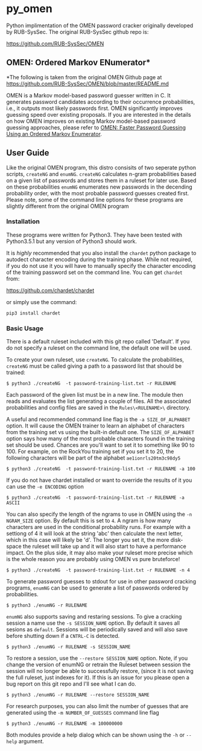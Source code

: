 # py_omen
Python implimentation of the OMEN password cracker originally developed by RUB-SysSec. The original RUB-SysSec github repo is:

https://github.com/RUB-SysSec/OMEN

OMEN: Ordered Markov ENumerator*
-----------
*The following is taken from the original OMEN Github page at https://github.com/RUB-SysSec/OMEN/blob/master/README.md

OMEN is a Markov model-based password guesser written in C. It generates password candidates according to their occurrence probabilities, i.e., it outputs most likely passwords first. OMEN significantly improves guessing speed over existing proposals.
If you are interested in the details on how OMEN improves on existing Markov model-based password guessing approaches, please refer to [OMEN: Faster Password Guessing Using an Ordered Markov Enumerator](https://hal.archives-ouvertes.fr/hal-01112124/file/omen.pdf).

User Guide
-----------
Like the original OMEN program, this distro consisits of two seperate python scripts, `createNG` and `enumNG`. `createNG`
calculates n-gram probabilities based on a given list of passwords and stores them
in a ruleset for later use. Based on these probabilities `enumNG` enumerates new
passwords in the decending probability order, with the most probable password guesses created first. Please note, some of the command line options for these programs
are slightly different from the original OMEN program


### Installation

These programs were written for Python3. They have been tested with Python3.5.1 but any version of Python3 should work.

It is *highly* recommended that you also install the `chardet` python package to autodect character encoding during the training phase.
While not required, if you do not use it you will have to manually specify the character encoding of the training password set on the
command line. You can get `chardet` from:

https://github.com/chardet/chardet

or simply use the command:

`pip3 install chardet`

### Basic Usage

There is a default ruleset included with this git repo called 'Default'. If you do not specify a ruleset on the command line, the default
one will be used.

To create your own ruleset, use `createNG`. To calculate the probabilities, `createNG` must be
called giving a path to a password list that should be trained:

`$ python3 ./createNG  -t password-training-list.txt -r RULENAME` 

Each password of the given list must be in a new line. The module then
reads and evaluates the list generating a couple of files. All the associated probabilities and config files are saved in the
`Rules\<RULENAME>\` directory.

A useful and recommended command line flag is the `-a SIZE_OF_ALPHABET` option. It will cause the OMEN trainer to learn an alphabet
of characters from the training set vs using the built-in default one. The `SIZE_OF_ALPHABET` option says how many of the most probable
characters found in the training set should be used. Chances are you'll want to set it to something like 90 to 100. For example, on the
RockYou training set if you set it to 20, the following characters will be part of the alphabet `ae1ionrls20tm3c98dy5`

`$ python3 ./createNG  -t password-training-list.txt -r RULENAME -a 100` 

If you do not have chardet installed or want to override the results of it you can use the `-e ENCODING` option

`$ python3 ./createNG  -t password-training-list.txt -r RULENAME -a ASCII`

You can also specify the length of the ngrams to use in OMEN using the `-n NGRAM_SIZE` option. By default this is set to `4`. A ngram
is how many characters are used in the conditional probability runs. For example with a settiong of 4 it will look at the string 'abc'
then calculate the next letter, which in this case will likely be 'd'. The longer you set it, the more disk-space the ruleset will take up
and it will also start to have a performance impact. On the plus side, it may also make your ruleset more precise which is the whole
reason you are probably using OMEN vs pure bruteforce!

`$ python3 ./createNG  -t password-training-list.txt -r RULENAME -n 4`

To generate password guesses to stdout for use in other password cracking programs, `enumNG` can be used to generate a list of passwords ordered by probabilities. 

`$ python3 ./enumNG -r RULENAME`

`enumNG` also supports saving and restaring sessions. To give a cracking session a name use the `-s SESSION_NAME` option. By default it
saves all sesions as `default`. Sessions will be periodically saved and will also save before shutting down if a `CNTRL-C` is detected.

`$ python3 ./enumNG -r RULENAME -s SESSION_NAME`

To restore a session, use the `--restore SESSION_NAME` option. Note, if you change the version of enumNG or retrain the Ruleset between session
the session will no longer be able to successfully restore, (since it is not saving the full ruleset, just indexes for it). If this is an issue for you please open a bug report on this git repo and
I'll see what I can do.

`$ python3 ./enumNG -r RULENAME --restore SESSION_NAME`

For research purposes, you can also limit the number of guesses that are generated using the `-m NUMBER_OF_GUESSES` command line flag

`$ python3 ./enumNG -r RULENAME -m 100000000`

Both modules provide a help dialog which can be shown using the `-h` or `--help` argument.
